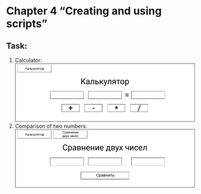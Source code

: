 # Chapter 4 “Creating and using scripts”
## Task:
1. Calculator:
    <br>
    ![Calculator.png](Screenshots%2FCalculator.png)
2. Comparison of two numbers:
   <br>
   ![Comparison of two numbers.png](Screenshots%2FComparison%20of%20two%20numbers.png)